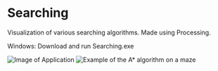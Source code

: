# Searching
Visualization of various searching algorithms. Made using Processing.

Windows: Download and run Searching.exe

![Image of Application](https://i.imgur.com/btioMOA.png)
![Example of the A* algorithm on a maze](https://i.imgur.com/4Zuvgdf.png)
